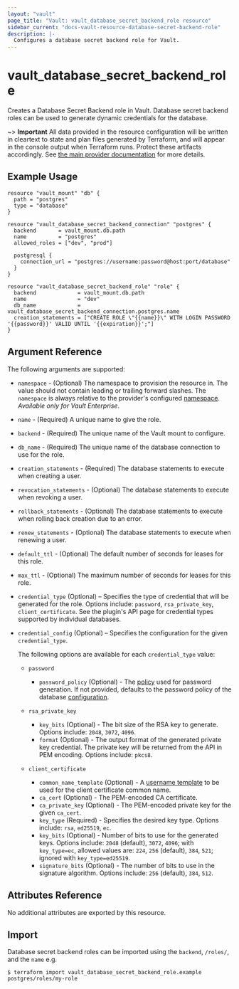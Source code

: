 ```yaml
---
layout: "vault"
page_title: "Vault: vault_database_secret_backend_role resource"
sidebar_current: "docs-vault-resource-database-secret-backend-role"
description: |-
  Configures a database secret backend role for Vault.
---
```


# vault\_database\_secret\_backend\_role

Creates a Database Secret Backend role in Vault. Database secret backend
roles can be used to generate dynamic credentials for the database.

~> **Important** All data provided in the resource configuration will be
written in cleartext to state and plan files generated by Terraform, and
will appear in the console output when Terraform runs. Protect these
artifacts accordingly. See
[the main provider documentation](../index.html)
for more details.

## Example Usage

```hcl
resource "vault_mount" "db" {
  path = "postgres"
  type = "database"
}

resource "vault_database_secret_backend_connection" "postgres" {
  backend       = vault_mount.db.path
  name          = "postgres"
  allowed_roles = ["dev", "prod"]

  postgresql {
    connection_url = "postgres://username:password@host:port/database"
  }
}

resource "vault_database_secret_backend_role" "role" {
  backend             = vault_mount.db.path
  name                = "dev"
  db_name             = vault_database_secret_backend_connection.postgres.name
  creation_statements = ["CREATE ROLE \"{{name}}\" WITH LOGIN PASSWORD '{{password}}' VALID UNTIL '{{expiration}}';"]
}
```

## Argument Reference

The following arguments are supported:

* `namespace` - (Optional) The namespace to provision the resource in.
  The value should not contain leading or trailing forward slashes.
  The `namespace` is always relative to the provider's configured [namespace](../index.html#namespace).
   *Available only for Vault Enterprise*.

* `name` - (Required) A unique name to give the role.

* `backend` - (Required) The unique name of the Vault mount to configure.

* `db_name` - (Required) The unique name of the database connection to use for
  the role.

* `creation_statements` - (Required) The database statements to execute when
  creating a user.

* `revocation_statements` - (Optional) The database statements to execute when
  revoking a user.

* `rollback_statements` - (Optional) The database statements to execute when
  rolling back creation due to an error.

* `renew_statements` - (Optional) The database statements to execute when
  renewing a user.

* `default_ttl` - (Optional) The default number of seconds for leases for this
  role.

* `max_ttl` - (Optional) The maximum number of seconds for leases for this
  role.

* `credential_type` (Optional) – Specifies the type of credential that
  will be generated for the role. Options include: `password`, `rsa_private_key`, `client_certificate`.
  See the plugin's API page for credential types supported by individual databases.

* `credential_config` (Optional) – Specifies the configuration
  for the given `credential_type`.

  The following options are available for each `credential_type` value:

  * `password`
    * `password_policy` (Optional) - The [policy](/vault/docs/concepts/password-policies)
      used for password generation. If not provided, defaults to the password policy of the
      database [configuration](/vault/api-docs/secret/databases#password_policy).

  * `rsa_private_key`
    * `key_bits` (Optional) - The bit size of the RSA key to generate. Options include:
      `2048`, `3072`, `4096`.
    * `format` (Optional) - The output format of the generated private key
      credential. The private key will be returned from the API in PEM encoding. Options
      include: `pkcs8`.

  * `client_certificate`
    * `common_name_template` (Optional) - A [username template](/vault/docs/concepts/username-templating)
      to be used for the client certificate common name.
    * `ca_cert` (Optional) - The PEM-encoded CA certificate.
    * `ca_private_key` (Optional) - The PEM-encoded private key for the given `ca_cert`.
    * `key_type` (Required) - Specifies the desired key type. Options include:
      `rsa`, `ed25519`, `ec`.
    * `key_bits` (Optional) - Number of bits to use for the generated keys. Options include:
      `2048` (default), `3072`, `4096`; with `key_type=ec`, allowed values are: `224`, `256` (default),
      `384`, `521`; ignored with `key_type=ed25519`.
    * `signature_bits` (Optional) - The number of bits to use in the signature algorithm. Options include:
      `256` (default), `384`, `512`.

## Attributes Reference

No additional attributes are exported by this resource.

## Import

Database secret backend roles can be imported using the `backend`, `/roles/`, and the `name` e.g.

```
$ terraform import vault_database_secret_backend_role.example postgres/roles/my-role
```
